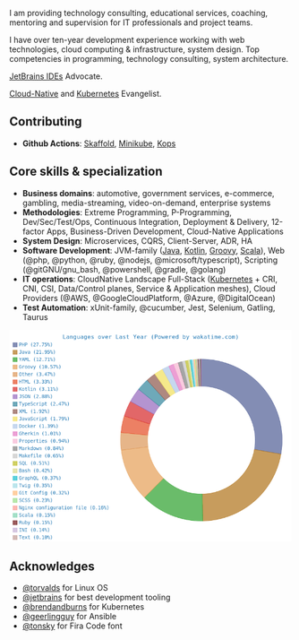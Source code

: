 I am providing technology consulting, educational services, coaching, mentoring and supervision for IT professionals and project teams.

I have over ten-year development experience working with web technologies, cloud computing & infrastructure, system design.
Top competencies in programming, technology consulting, system architecture.

[JetBrains IDEs](https://github.com/JetBrains) Advocate.

[Cloud-Native](https://github.com/cncf) and [Kubernetes](https://github.com/kubernetes) Evangelist.

## Contributing

- **Github Actions**: [Skaffold](https://github.com/hiberbee/github-action-skaffold), [Minikube](https://github.com/hiberbee/github-action-minikube), [Kops](https://github.com/hiberbee/github-action-kops)

## Core skills & specialization
- **Business domains**: automotive, government services, e-commerce, gambling, media-streaming, video-on-demand, enterprise systems
- **Methodologies**: Extreme Programming, P-Programming, Dev/Sec/Test/Ops, Continuous Integration, Deployment & Delivery, 12-factor Apps, Business-Driven Development, Cloud-Native Applications
- **System Design**: Microservices, CQRS, Client-Server, ADR, HA
- **Software Development**: JVM-family ([Java](https://github.com/javaee), [Kotlin](https://github.com/jetbrains/kotlin), [Groovy](https://github.com/groovy), [Scala](https://github.com/scala)), Web (@php, @python, @ruby, @nodejs, @microsoft/typescript), Scripting (@gitGNU/gnu_bash, @powershell, @gradle, @golang)
- **IT operations**: CloudNative Landscape Full-Stack ([Kubernetes](https://github.com/kubernetes) + CRI, CNI, CSI, Data/Control planes, Service & Application meshes), Cloud Providers (@AWS, @GoogleCloudPlatform, @Azure, @DigitalOcean)
- **Test Automation**: xUnit-family, @cucumber, Jest, Selenium, Gatling, Taurus

<p align="center">
  <img src="https://raw.githubusercontent.com/vladyslavvolkov/vladyslavvolkov/master/images/wakatime-languages.png" alt="Wakatime Langauges" />
</p>

## Acknowledges
- [@torvalds](https://github.com/torvalds) for Linux OS
- [@jetbrains](https://github.com/jetbrains) for best development tooling
- [@brendandburns](https://github.com/brendandburns) for Kubernetes
- [@geerlingguy](https://github.com/geerlingguy) for Ansible
- [@tonsky](https://github.com/tonsky) for Fira Code font

